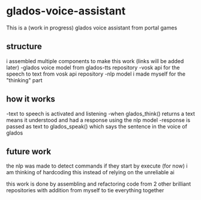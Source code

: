 # glados-voice-assistant
This is a (work in progress) glados voice assistant from portal games

## structure
i assembled multiple components to make this work
(links will be added later)
-glados voice model from glados-tts repository
-vosk api for the speech to text from vosk api repository 
-nlp model i made myself for the "thinking" part

## how it works
-text to speech is activated and listening
-when glados_think() returns a text means it understood and had a response using the nlp model
-response is passed as text to glados_speak() which says the sentence in the voice of glados

## future work
the nlp was made to detect commands if they start by execute (for now)
i am thinking of hardcoding this instead of relying on the unreliable ai

this work is done by assembling and refactoring code from 2 other brilliant repositories with addition from myself to tie everything together 

